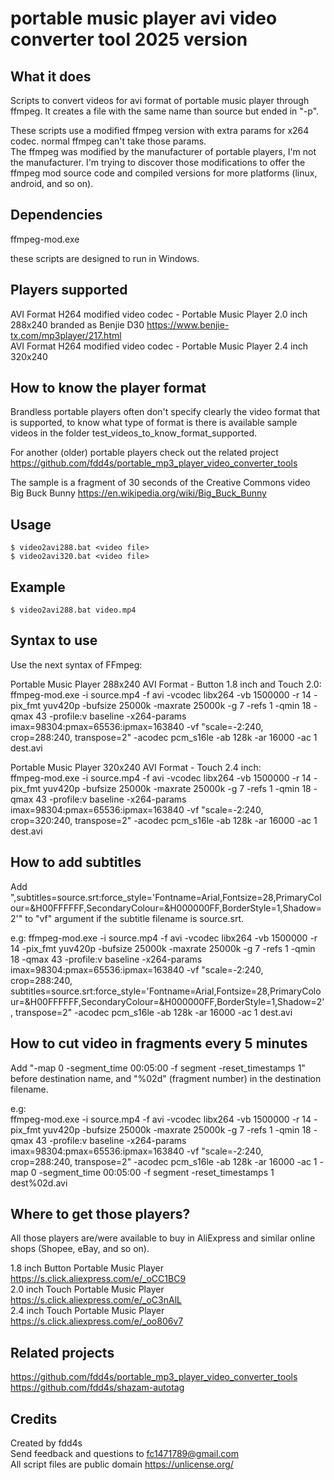 # portable music player avi video converter tool 2025 version

## What it does

Scripts to convert videos for avi format of portable music player through ffmpeg. It creates a file with the same name than source but ended in "-p".  
  
These scripts use a modified ffmpeg version with extra params for x264 codec. normal ffmpeg can't take those params.  
The ffmpeg was modified by the manufacturer of portable players, I'm not the manufacturer. I'm trying to discover those modifications to offer the ffmpeg mod source code and compiled versions for more platforms (linux, android, and so on).  

## Dependencies

ffmpeg-mod.exe  

these scripts are designed to run in Windows.  

## Players supported

AVI Format H264 modified video codec - Portable Music Player 2.0 inch 288x240 branded as Benjie D30 https://www.benjie-tx.com/mp3player/217.html  
AVI Format H264 modified video codec - Portable Music Player 2.4 inch 320x240  

## How to know the player format

Brandless portable players often don't specify clearly the video format that is supported, to know what type of format is there is available sample videos in the folder test_videos_to_know_format_supported.  

For another (older) portable players check out the related project https://github.com/fdd4s/portable_mp3_player_video_converter_tools
  
The sample is a fragment of 30 seconds of the Creative Commons video Big Buck Bunny https://en.wikipedia.org/wiki/Big_Buck_Bunny  

## Usage

    $ video2avi288.bat <video file>
    $ video2avi320.bat <video file>
    
## Example

    $ video2avi288.bat video.mp4

## Syntax to use

Use the next syntax of FFmpeg:  

Portable Music Player 288x240 AVI Format - Button 1.8 inch and Touch 2.0:  
ffmpeg-mod.exe -i source.mp4 -f avi -vcodec libx264 -vb 1500000 -r 14 -pix_fmt yuv420p -bufsize 25000k -maxrate 25000k -g 7 -refs 1 -qmin 18 -qmax 43 -profile:v baseline -x264-params imax=98304:pmax=65536:ipmax=163840 -vf "scale=-2:240, crop=288:240, transpose=2" -acodec pcm_s16le -ab 128k -ar 16000 -ac 1 dest.avi  
  
Portable Music Player 320x240 AVI Format - Touch 2.4 inch:  
ffmpeg-mod.exe -i source.mp4 -f avi -vcodec libx264 -vb 1500000 -r 14 -pix_fmt yuv420p -bufsize 25000k -maxrate 25000k -g 7 -refs 1 -qmin 18 -qmax 43 -profile:v baseline -x264-params imax=98304:pmax=65536:ipmax=163840 -vf "scale=-2:240, crop=320:240, transpose=2" -acodec pcm_s16le -ab 128k -ar 16000 -ac 1 dest.avi  
  
## How to add subtitles

Add ",subtitles=source.srt:force_style='Fontname=Arial,Fontsize=28,PrimaryColour=&H00FFFFFF,SecondaryColour=&H000000FF,BorderStyle=1,Shadow=2'" to "vf" argument if the subtitle filename is source.srt.  
  
e.g: ffmpeg-mod.exe -i source.mp4 -f avi -vcodec libx264 -vb 1500000 -r 14 -pix_fmt yuv420p -bufsize 25000k -maxrate 25000k -g 7 -refs 1 -qmin 18 -qmax 43 -profile:v baseline -x264-params imax=98304:pmax=65536:ipmax=163840 -vf "scale=-2:240, crop=288:240, subtitles=source.srt:force_style='Fontname=Arial,Fontsize=28,PrimaryColour=&H00FFFFFF,SecondaryColour=&H000000FF,BorderStyle=1,Shadow=2', transpose=2" -acodec pcm_s16le -ab 128k -ar 16000 -ac 1 dest.avi  

## How to cut video in fragments every 5 minutes

Add "-map 0 -segment_time 00:05:00 -f segment -reset_timestamps 1" before destination name, and "%02d" (fragment number) in the destination filename.  
  
e.g:  
ffmpeg-mod.exe -i source.mp4 -f avi -vcodec libx264 -vb 1500000 -r 14 -pix_fmt yuv420p -bufsize 25000k -maxrate 25000k -g 7 -refs 1 -qmin 18 -qmax 43 -profile:v baseline -x264-params imax=98304:pmax=65536:ipmax=163840 -vf "scale=-2:240, crop=288:240, transpose=2" -acodec pcm_s16le -ab 128k -ar 16000 -ac 1 -map 0 -segment_time 00:05:00 -f segment -reset_timestamps 1 dest%02d.avi

## Where to get those players?

All those players are/were available to buy in AliExpress and similar online shops (Shopee, eBay, and so on).  
  
1.8 inch Button Portable Music Player https://s.click.aliexpress.com/e/_oCC1BC9  
2.0 inch Touch Portable Music Player https://s.click.aliexpress.com/e/_oC3nAlL  
2.4 inch Touch Portable Music Player https://s.click.aliexpress.com/e/_oo806v7  

## Related projects

https://github.com/fdd4s/portable_mp3_player_video_converter_tools  
https://github.com/fdd4s/shazam-autotag  

## Credits

Created by fdd4s  
Send feedback and questions to fc1471789@gmail.com  
All script files are public domain https://unlicense.org/  
